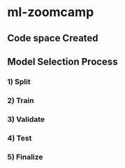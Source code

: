 # ml-zoomcamp

## Code space Created


## Model Selection Process
### 1) Split
### 2) Train
### 3) Validate
### 4) Test
### 5) Finalize